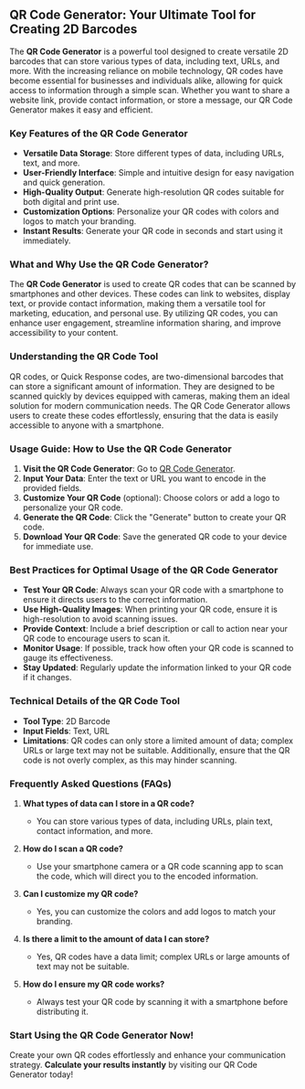 ## QR Code Generator: Your Ultimate Tool for Creating 2D Barcodes

The **QR Code Generator** is a powerful tool designed to create versatile 2D barcodes that can store various types of data, including text, URLs, and more. With the increasing reliance on mobile technology, QR codes have become essential for businesses and individuals alike, allowing for quick access to information through a simple scan. Whether you want to share a website link, provide contact information, or store a message, our QR Code Generator makes it easy and efficient.

### Key Features of the QR Code Generator

- **Versatile Data Storage**: Store different types of data, including URLs, text, and more.
- **User-Friendly Interface**: Simple and intuitive design for easy navigation and quick generation.
- **High-Quality Output**: Generate high-resolution QR codes suitable for both digital and print use.
- **Customization Options**: Personalize your QR codes with colors and logos to match your branding.
- **Instant Results**: Generate your QR code in seconds and start using it immediately.

### What and Why Use the QR Code Generator?

The **QR Code Generator** is used to create QR codes that can be scanned by smartphones and other devices. These codes can link to websites, display text, or provide contact information, making them a versatile tool for marketing, education, and personal use. By utilizing QR codes, you can enhance user engagement, streamline information sharing, and improve accessibility to your content.

### Understanding the QR Code Tool

QR codes, or Quick Response codes, are two-dimensional barcodes that can store a significant amount of information. They are designed to be scanned quickly by devices equipped with cameras, making them an ideal solution for modern communication needs. The QR Code Generator allows users to create these codes effortlessly, ensuring that the data is easily accessible to anyone with a smartphone.

### Usage Guide: How to Use the QR Code Generator

1. **Visit the QR Code Generator**: Go to [QR Code Generator](https://www.inayam.co/barcode/qrcode).
2. **Input Your Data**: Enter the text or URL you want to encode in the provided fields.
3. **Customize Your QR Code** (optional): Choose colors or add a logo to personalize your QR code.
4. **Generate the QR Code**: Click the "Generate" button to create your QR code.
5. **Download Your QR Code**: Save the generated QR code to your device for immediate use.

### Best Practices for Optimal Usage of the QR Code Generator

- **Test Your QR Code**: Always scan your QR code with a smartphone to ensure it directs users to the correct information.
- **Use High-Quality Images**: When printing your QR code, ensure it is high-resolution to avoid scanning issues.
- **Provide Context**: Include a brief description or call to action near your QR code to encourage users to scan it.
- **Monitor Usage**: If possible, track how often your QR code is scanned to gauge its effectiveness.
- **Stay Updated**: Regularly update the information linked to your QR code if it changes.

### Technical Details of the QR Code Tool

- **Tool Type**: 2D Barcode
- **Input Fields**: Text, URL
- **Limitations**: QR codes can only store a limited amount of data; complex URLs or large text may not be suitable. Additionally, ensure that the QR code is not overly complex, as this may hinder scanning.

### Frequently Asked Questions (FAQs)

1. **What types of data can I store in a QR code?**
   - You can store various types of data, including URLs, plain text, contact information, and more.

2. **How do I scan a QR code?**
   - Use your smartphone camera or a QR code scanning app to scan the code, which will direct you to the encoded information.

3. **Can I customize my QR code?**
   - Yes, you can customize the colors and add logos to match your branding.

4. **Is there a limit to the amount of data I can store?**
   - Yes, QR codes have a data limit; complex URLs or large amounts of text may not be suitable.

5. **How do I ensure my QR code works?**
   - Always test your QR code by scanning it with a smartphone before distributing it.

### Start Using the QR Code Generator Now!

Create your own QR codes effortlessly and enhance your communication strategy. **Calculate your results instantly** by visiting our QR Code Generator today!